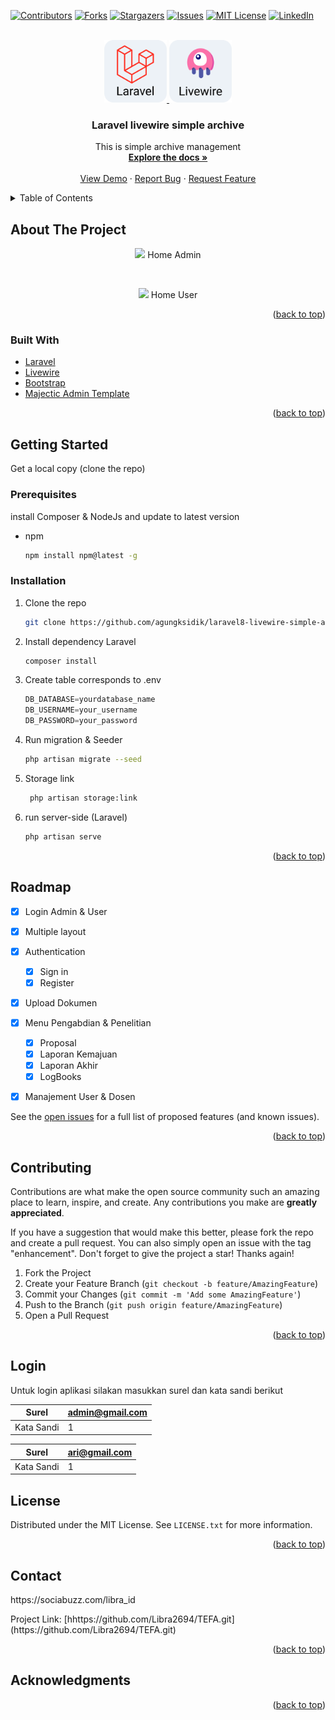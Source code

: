 <div id="top"></div>
<!--
*** Thanks for checking out the Best-README-Template. If you have a suggestion
*** that would make this better, please fork the repo and create a pull request
*** or simply open an issue with the tag "enhancement".
*** Don't forget to give the project a star!
*** Thanks again! Now go create something AMAZING! :D
-->



<!-- PROJECT SHIELDS -->
<!--
*** I'm using markdown "reference style" links for readability.
*** Reference links are enclosed in brackets [ ] instead of parentheses ( ).
*** See the bottom of this document for the declaration of the reference variables
*** for contributors-url, forks-url, etc. This is an optional, concise syntax you may use.
*** https://www.markdownguide.org/basic-syntax/#reference-style-links
-->
[![Contributors][contributors-shield]][contributors-url]
[![Forks][forks-shield]][forks-url]
[![Stargazers][stars-shield]][stars-url]
[![Issues][issues-shield]][issues-url]
[![MIT License][license-shield]][license-url]
[![LinkedIn][linkedin-shield]][linkedin-url]



<!-- PROJECT LOGO -->
<br />
<div align="center">
  <a href="https://github.com/agungksidik/laravel8-livewire-simple-archive">
    <img src="https://raw.githubusercontent.com/agungksidik/public-assets/master/logo/laravel-logo.png" alt="Logo" width="100" height="100">
  </a>
  <a href="https://github.com/agungksidik/laravel8-livewire-simple-archive">
    <img src="https://raw.githubusercontent.com/agungksidik/public-assets/master/logo/livewire-logo.png" alt="Logo" width="100" height="100">
  </a>

<h3 align="center">Laravel livewire simple archive</h3>

  <p align="center">
    This is simple archive management
    <br />
    <a href="https://github.com/agungksidik/laravel8-livewire-simple-archive"><strong>Explore the docs »</strong></a>
    <br />
    <br />
    <a href="http://e-arsip.herokuapp.com/">View Demo</a>
    ·
    <a href="https://github.com/agungksidik/laravel8-livewire-simple-archive/issues">Report Bug</a>
    ·
    <a href="https://github.com/agungksidik/laravel8-livewire-simple-archive/issues">Request Feature</a>
  </p>
</div>



<!-- TABLE OF CONTENTS -->
<details>
  <summary>Table of Contents</summary>
  <ol>
    <li>
      <a href="#about-the-project">About The Project</a>
      <ul>
        <li><a href="#built-with">Built With</a></li>
      </ul>
    </li>
    <li>
      <a href="#getting-started">Getting Started</a>
      <ul>
        <li><a href="#prerequisites">Prerequisites</a></li>
        <li><a href="#installation">Installation</a></li>
      </ul>
    </li>
    <li><a href="#usage">Usage</a></li>
    <li><a href="#roadmap">Roadmap</a></li>
    <li><a href="#contributing">Contributing</a></li>
    <li><a href="#license">License</a></li>
    <li><a href="#contact">Contact</a></li>
    <li><a href="#acknowledgments">Acknowledgments</a></li>
  </ol>
</details>



<!-- ABOUT THE PROJECT -->
## About The Project

<p align="center">
  <img src="https://telegra.ph/file/b79160cbe5cf077da3675.png" /> Home Admin</p>
</br>
<p align="center">
  <img src="https://telegra.ph/file/0066a72acb955efa6be79.png" /> Home User</p>
<p align="right">(<a href="#top">back to top</a>)</p>

### Built With

* [Laravel](https://laravel.com)
* [Livewire](https://laravel-livewire.com/)
* [Bootstrap](https://getbootstrap.com)
* [Majectic Admin Template](https://github.com/BootstrapDash/MajesticAdmin-Free-Bootstrap-Admin-Template)

<p align="right">(<a href="#top">back to top</a>)</p>



<!-- GETTING STARTED -->
## Getting Started

Get a local copy (clone the repo)

### Prerequisites

install Composer & NodeJs and update to latest version
* npm
  ```sh
  npm install npm@latest -g
  ```

### Installation

1. Clone the repo
   ```sh
   git clone https://github.com/agungksidik/laravel8-livewire-simple-archive.git
   ```
2. Install dependency Laravel
   ```sh
   composer install
   ```
3. Create table corresponds to .env
    ```js    
    DB_DATABASE=yourdatabase_name
    DB_USERNAME=your_username
    DB_PASSWORD=your_password
   ```
4. Run migration & Seeder
   ```sh
   php artisan migrate --seed
   ```
5. Storage link
   ```sh
    php artisan storage:link
   ```
6. run server-side (Laravel)
   ```sh
   php artisan serve
   ```
<p align="right">(<a href="#top">back to top</a>)</p>

<!-- ROADMAP -->
## Roadmap

- [x] Login Admin & User
- [x] Multiple layout
- [x] Authentication
    - [x] Sign in
    - [x] Register 
- [x] Upload Dokumen
- [x] Menu Pengabdian & Penelitian
    - [x] Proposal
    - [x] Laporan Kemajuan
    - [x] Laporan Akhir
    - [x] LogBooks
 - [x] Manajement User & Dosen


See the [open issues](https://github.com/agungksidik/laravel8-livewire-simple-archive/issues) for a full list of proposed features (and known issues).

<p align="right">(<a href="#top">back to top</a>)</p>



<!-- CONTRIBUTING -->
## Contributing

Contributions are what make the open source community such an amazing place to learn, inspire, and create. Any contributions you make are **greatly appreciated**.

If you have a suggestion that would make this better, please fork the repo and create a pull request. You can also simply open an issue with the tag "enhancement".
Don't forget to give the project a star! Thanks again!

1. Fork the Project
2. Create your Feature Branch (`git checkout -b feature/AmazingFeature`)
3. Commit your Changes (`git commit -m 'Add some AmazingFeature'`)
4. Push to the Branch (`git push origin feature/AmazingFeature`)
5. Open a Pull Request

<p align="right">(<a href="#top">back to top</a>)</p>

## Login
Untuk login aplikasi silakan masukkan surel dan kata sandi berikut

| Surel      | admin@gmail.com |
|------------|-----------------|
| Kata Sandi | 1               |

| Surel      | ari@gmail.com   |
|------------|-----------------|
| Kata Sandi | 1               |


<!-- LICENSE -->
## License

Distributed under the MIT License. See `LICENSE.txt` for more information.

<p align="right">(<a href="#top">back to top</a>)</p>



<!-- CONTACT -->
## Contact
<p>https://sociabuzz.com/libra_id</p>
Project Link: [hhttps://github.com/Libra2694/TEFA.git](https://github.com/Libra2694/TEFA.git)

<p align="right">(<a href="#top">back to top</a>)</p>



<!-- ACKNOWLEDGMENTS -->
## Acknowledgments

<p align="right">(<a href="#top">back to top</a>)</p>



<!-- MARKDOWN LINKS & IMAGES -->
<!-- https://www.markdownguide.org/basic-syntax/#reference-style-links -->
[contributors-shield]: https://img.shields.io/github/contributors/agungksidik/laravel8-livewire-simple-archive.svg?style=for-the-badge
[contributors-url]: https://github.com/agungksidik/laravel8-livewire-simple-archive/graphs/contributors
[forks-shield]: https://img.shields.io/github/forks/agungksidik/laravel8-livewire-simple-archive.svg?style=for-the-badge
[forks-url]: https://github.com/agungksidik/laravel8-livewire-simple-archive/network/members
[stars-shield]: https://img.shields.io/github/stars/agungksidik/laravel8-livewire-simple-archive.svg?style=for-the-badge
[stars-url]: https://github.com/agungksidik/laravel8-livewire-simple-archive/stargazers
[issues-shield]: https://img.shields.io/github/issues/agungksidik/laravel8-livewire-simple-archive.svg?style=for-the-badge
[issues-url]: https://github.com/agungksidik/laravel8-livewire-simple-archive/issues
[license-shield]: https://img.shields.io/github/license/agungksidik/laravel8-livewire-simple-archive.svg?style=for-the-badge
[license-url]: https://github.com/agungksidik/laravel8-livewire-simple-archive/blob/master/LICENSE.txt
[linkedin-shield]: https://img.shields.io/badge/-LinkedIn-black.svg?style=for-the-badge&logo=linkedin&colorB=555
[linkedin-url]: https://www.linkedin.com/in/agung-sidik-muhamad-5b427620b/
[product-screenshot]: https://raw.githubusercontent.com/agungksidik/public-assets/master/laravel8-livewire-simple-archive/screencapture-e-arsip-herokuapp-history-document-data-ap-unifi-2022-02-18-09_33_21.png
